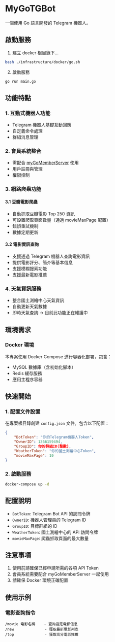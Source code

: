 # MyGoTGBot

一個使用 Go 語言開發的 Telegram 機器人。

## 啟動服務
1. 建立 docker 根目錄下...
```bash
bash ./infrastructure/docker/go.sh
```
2. 啟動服務
```bash
go run main.go
```

## 功能特點

### 1. 互動式機器人功能
- Telegram 機器人基礎互動回應
- 自定義命令處理
- 群組消息管理

### 2. 會員系統整合
- 需配合 [myGoMemberServer](https://github.com/Anla3421/myGoMemberServer) 使用
- 用戶註冊與管理
- 權限控制

### 3. 網路爬蟲功能
#### 3.1 豆瓣電影爬蟲
- 自動抓取豆瓣電影 Top 250 資訊
- 可設置爬取頁面數量（通過 movieMaxPage 配置）
- 錯誤重試機制
- 數據定期更新

#### 3.2 電影資訊查詢
- 支援通過 Telegram 機器人查詢電影資訊
- 提供電影評分、簡介等基本信息
- 支援模糊搜索功能
- 支援最新電影推薦

### 4. 天氣資訊服務
- 整合國土測繪中心天氣資訊
- 自動更新天氣數據
- 即時天氣查詢 -> 目前此功能正在維護中

## 環境需求

### Docker 環境
本專案使用 Docker Compose 進行容器化部署，包含：
- MySQL 數據庫（含初始化腳本）
- Redis 緩存服務
- 應用主程序容器

## 快速開始

### 1. 配置文件設置
在專案根目錄創建 `config.json` 文件，包含以下配置：

```json
{
    "BotToken": "你的Telegram機器人Token",
    "OwnerID": 1366159494,
    "GroupID": 你的群組ID(整數),
    "WeatherToken": "你的國土測繪中心Token",
    "movieMaxPage": 10
}
```

### 2. 啟動服務
```bash
docker-compose up -d
```

## 配置說明

- `BotToken`: Telegram Bot API 的訪問令牌
- `OwnerID`: 機器人管理員的 Telegram ID
- `GroupID`: 目標群組的 ID
- `WeatherToken`: 國土測繪中心的 API 訪問令牌
- `movieMaxPage`: 爬蟲抓取頁面的最大數量

## 注意事項

1. 使用前請確保已經申請所需的各項 API Token
2. 會員系統需要配合 myGoMemberServer 一起使用
3. 請確保 Docker 環境正確配置

## 使用示例

### 電影查詢指令
```
/movie 電影名稱    - 查詢指定電影信息
/new              - 獲取最新電影列表
/top              - 獲取高分電影推薦
```
